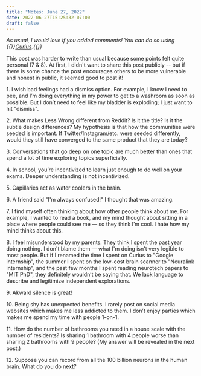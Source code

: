 ```yaml
---
title: "Notes: June 27, 2022"
date: 2022-06-27T15:25:32-07:00
draft: false
---
```


_As usual, I would love if you added comments! You can do so using {{<rawhtml>}}<a href="https://curius.app" target="_blank">Curius</a>.{{</rawhtml>}}_

This post was harder to write than usual because some points felt quite personal (7 & 8). At first, I didn't want to share this post publicly -- but if there is some chance the post encourages others to be more vulnerable and honest in public, it seemed good to post it!

1\. I wish bad feelings had a dismiss option. For example, I know I need to pee, and I’m doing everything in my power to get to a washroom as soon as possible. But I don’t need to feel like my bladder is exploding; I just want to hit "dismiss".

2\. What makes Less Wrong different from Reddit? Is it the title? Is it the subtle design differences? My hypothesis is that how the communities were seeded is important. If Twitter/Instagram/etc. were seeded differently, would they still have converged to the same product that they are today?

3\. Conversations that go deep on one topic are much better than ones that spend a lot of time exploring topics superficially.

4\. In school, you’re incentivized to learn just enough to do well on your exams. Deeper understanding is not incentivized.

5\. Capillaries act as water coolers in the brain.

6\. A friend said "I'm always confused!" I thought that was amazing.

7\. I find myself often thinking about how other people think about me. For example, I wanted to read a book, and my mind thought about sitting in a place where people could see me — so they think I’m cool. I hate how my mind thinks about this.

8\. I feel misunderstood by my parents. They think I spent the past year doing nothing. I don't blame them — what I'm doing isn't very legible to most people. But if I renamed the time I spent on Curius to "Google internship", the summer I spent on the low-cost brain scanner to "Neuralink internship", and the past few months I spent reading neurotech papers to "MIT PhD", they definitely wouldn’t be saying that. We lack language to describe and legitimize independent explorations.

9\. Akward silence is great!

10\. Being shy has unexpected benefits. I rarely post on social media websites which makes me less addicted to them. I don’t enjoy parties which makes me spend my time with people 1-on-1.

11\. How do the number of bathrooms you need in a house scale with the number of residents? Is sharing 1 bathroom with 4 people worse than sharing 2 bathrooms with 9 people? (My answer will be revealed in the next post.)

12\. Suppose you can record from all the 100 billion neurons in the human brain. What do you do next?

